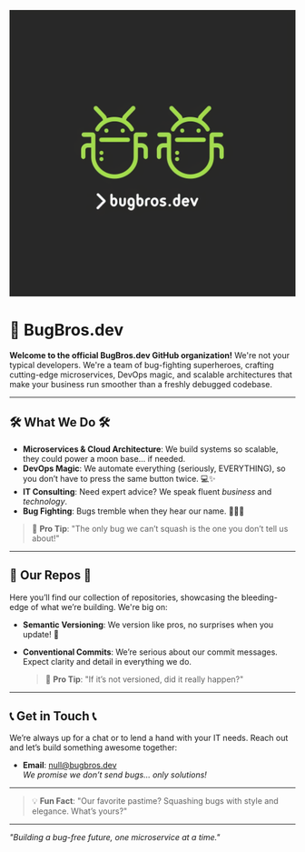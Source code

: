 ![BugBros.dev Logo](./../assets/logo1.png)

# 🐛 BugBros.dev

**Welcome to the official BugBros.dev GitHub organization!** We're not your typical developers. We're a team of bug-fighting superheroes, crafting cutting-edge microservices, DevOps magic, and scalable architectures that make your business run smoother than a freshly debugged codebase.

---

## 🛠️ **What We Do** 🛠️

- **Microservices & Cloud Architecture**: We build systems so scalable, they could power a moon base... if needed.
- **DevOps Magic**: We automate everything (seriously, EVERYTHING), so you don’t have to press the same button twice. 💻✨
- **IT Consulting**: Need expert advice? We speak fluent *business* and *technology*.
- **Bug Fighting**: Bugs tremble when they hear our name. 🐜🦸‍♂️

> 🧠 **Pro Tip**: "The only bug we can’t squash is the one you don’t tell us about!"

---

## 📂 **Our Repos** 📂

Here you’ll find our collection of repositories, showcasing the bleeding-edge of what we’re building. We're big on:
- **Semantic Versioning**: We version like pros, no surprises when you update! 🔄
- **Conventional Commits**: We’re serious about our commit messages. Expect clarity and detail in everything we do.
  
  > 🛑 **Pro Tip**: "If it’s not versioned, did it really happen?"

---

## 📞 **Get in Touch** 📞

We’re always up for a chat or to lend a hand with your IT needs. Reach out and let’s build something awesome together:

- **Email**: [null@bugbros.dev](mailto:null@bugbros.dev)  
*We promise we don’t send bugs… only solutions!*

---

> 💡 **Fun Fact**: "Our favorite pastime? Squashing bugs with style and elegance. What’s yours?"
  
---

*"Building a bug-free future, one microservice at a time."*
